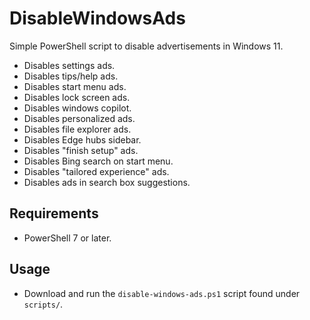 # DisableWindowsAds
Simple PowerShell script to disable advertisements in Windows 11.

- Disables settings ads.
- Disables tips/help ads.
- Disables start menu ads.
- Disables lock screen ads.
- Disables windows copilot.
- Disables personalized ads.
- Disables file explorer ads.
- Disables Edge hubs sidebar.
- Disables "finish setup" ads.
- Disables Bing search on start menu.
- Disables "tailored experience" ads.
- Disables ads in search box suggestions.

## Requirements
- PowerShell 7 or later.

## Usage
- Download and run the `disable-windows-ads.ps1` script found under `scripts/`.